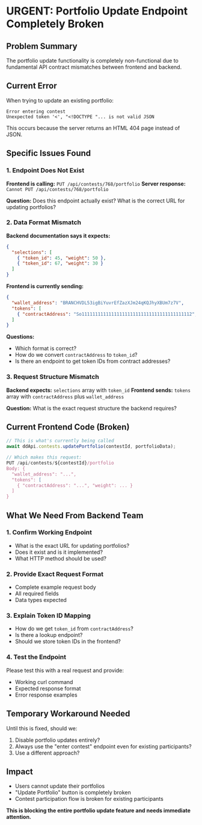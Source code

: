 # URGENT: Portfolio Update Endpoint Completely Broken

## Problem Summary
The portfolio update functionality is completely non-functional due to fundamental API contract mismatches between frontend and backend.

## Current Error
When trying to update an existing portfolio:
```
Error entering contest
Unexpected token '<', "<!DOCTYPE "... is not valid JSON
```

This occurs because the server returns an HTML 404 page instead of JSON.

## Specific Issues Found

### 1. Endpoint Does Not Exist
**Frontend is calling:** `PUT /api/contests/768/portfolio`
**Server response:** `Cannot PUT /api/contests/768/portfolio`

**Question:** Does this endpoint actually exist? What is the correct URL for updating portfolios?

### 2. Data Format Mismatch
**Backend documentation says it expects:**
```json
{
  "selections": [
    { "token_id": 45, "weight": 50 },
    { "token_id": 67, "weight": 30 }
  ]
}
```

**Frontend is currently sending:**
```json
{
  "wallet_address": "BRANCHVDL53igBiYuvrEfZazXJm24qKQJhyXBUm7z7V",
  "tokens": [
    { "contractAddress": "So11111111111111111111111111111111111111112", "weight": 50 }
  ]
}
```

**Questions:**
- Which format is correct?
- How do we convert `contractAddress` to `token_id`?
- Is there an endpoint to get token IDs from contract addresses?

### 3. Request Structure Mismatch
**Backend expects:** `selections` array with `token_id`
**Frontend sends:** `tokens` array with `contractAddress` plus `wallet_address`

**Question:** What is the exact request structure the backend requires?

## Current Frontend Code (Broken)
```javascript
// This is what's currently being called
await ddApi.contests.updatePortfolio(contestId, portfolioData);

// Which makes this request:
PUT /api/contests/${contestId}/portfolio
Body: {
  "wallet_address": "...",
  "tokens": [
    { "contractAddress": "...", "weight": ... }
  ]
}
```

## What We Need From Backend Team

### 1. Confirm Working Endpoint
- What is the exact URL for updating portfolios?
- Does it exist and is it implemented?
- What HTTP method should be used?

### 2. Provide Exact Request Format
- Complete example request body
- All required fields
- Data types expected

### 3. Explain Token ID Mapping
- How do we get `token_id` from `contractAddress`?
- Is there a lookup endpoint?
- Should we store token IDs in the frontend?

### 4. Test the Endpoint
Please test this with a real request and provide:
- Working curl command
- Expected response format
- Error response examples

## Temporary Workaround Needed
Until this is fixed, should we:
1. Disable portfolio updates entirely?
2. Always use the "enter contest" endpoint even for existing participants?
3. Use a different approach?

## Impact
- Users cannot update their portfolios
- "Update Portfolio" button is completely broken
- Contest participation flow is broken for existing participants

**This is blocking the entire portfolio update feature and needs immediate attention.**